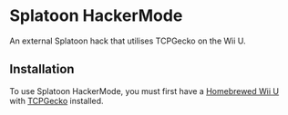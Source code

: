# Splatoon HackerMode
An external Splatoon hack that utilises TCPGecko on the Wii U.

## Installation
To use Splatoon HackerMode, you must first have a [Homebrewed Wii U](https://wiiu.hacks.guide/#/) with [TCPGecko](https://github.com/BullyWiiPlaza/tcpgecko) installed.

